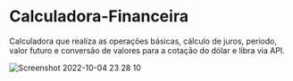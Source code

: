 # Calculadora-Financeira
Calculadora que realiza as operações básicas, cálculo de juros, período, valor futuro e conversão de valores para a cotação do dólar e libra via API. 


![Screenshot 2022-10-04 23 28 10](https://user-images.githubusercontent.com/102007914/193966496-12080005-7bd1-4313-93f6-90eebee03d39.png)

